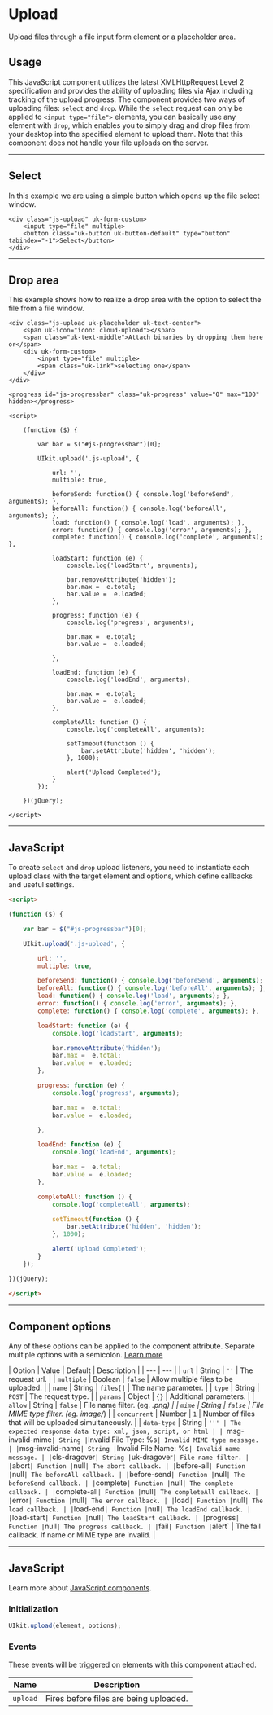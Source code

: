 # Upload

<p class="uk-text-lead">Upload files through a file input form element or a placeholder area.</p>

## Usage

This JavaScript component utilizes the latest XMLHttpRequest Level 2 specification and provides the ability of uploading files via Ajax including tracking of the upload progress. The component provides two ways of uploading files: `select` and `drop`. While the `select` request can only be applied to `<input type="file">` elements, you can basically use any element with `drop`, which enables you to simply drag and drop files from your desktop into the specified element to upload them. Note that this component does not handle your file uploads on the server.

***

## Select

In this example we are using a simple button which opens up the file select window.

```example
<div class="js-upload" uk-form-custom>
    <input type="file" multiple>
    <button class="uk-button uk-button-default" type="button" tabindex="-1">Select</button>
</div>
```

***

## Drop area

This example shows how to realize a drop area with the option to select the file from a file window.

```example
<div class="js-upload uk-placeholder uk-text-center">
    <span uk-icon="icon: cloud-upload"></span>
    <span class="uk-text-middle">Attach binaries by dropping them here or</span>
    <div uk-form-custom>
        <input type="file" multiple>
        <span class="uk-link">selecting one</span>
    </div>
</div>

<progress id="js-progressbar" class="uk-progress" value="0" max="100" hidden></progress>

<script>

    (function ($) {

        var bar = $("#js-progressbar")[0];

        UIkit.upload('.js-upload', {

            url: '',
            multiple: true,

            beforeSend: function() { console.log('beforeSend', arguments); },
            beforeAll: function() { console.log('beforeAll', arguments); },
            load: function() { console.log('load', arguments); },
            error: function() { console.log('error', arguments); },
            complete: function() { console.log('complete', arguments); },

            loadStart: function (e) {
                console.log('loadStart', arguments);

                bar.removeAttribute('hidden');
                bar.max =  e.total;
                bar.value =  e.loaded;
            },

            progress: function (e) {
                console.log('progress', arguments);

                bar.max =  e.total;
                bar.value =  e.loaded;

            },

            loadEnd: function (e) {
                console.log('loadEnd', arguments);

                bar.max =  e.total;
                bar.value =  e.loaded;
            },

            completeAll: function () {
                console.log('completeAll', arguments);

                setTimeout(function () {
                    bar.setAttribute('hidden', 'hidden');
                }, 1000);

                alert('Upload Completed');
            }
        });

    })(jQuery);

</script>

```

***

## JavaScript

To create `select` and `drop` upload listeners, you need to instantiate each upload class with the target element and options, which define callbacks and useful settings.

```html
<script>

(function ($) {

    var bar = $("#js-progressbar")[0];

    UIkit.upload('.js-upload', {

        url: '',
        multiple: true,

        beforeSend: function() { console.log('beforeSend', arguments); },
        beforeAll: function() { console.log('beforeAll', arguments); },
        load: function() { console.log('load', arguments); },
        error: function() { console.log('error', arguments); },
        complete: function() { console.log('complete', arguments); },

        loadStart: function (e) {
            console.log('loadStart', arguments);

            bar.removeAttribute('hidden');
            bar.max =  e.total;
            bar.value =  e.loaded;
        },

        progress: function (e) {
            console.log('progress', arguments);

            bar.max =  e.total;
            bar.value =  e.loaded;

        },

        loadEnd: function (e) {
            console.log('loadEnd', arguments);

            bar.max =  e.total;
            bar.value =  e.loaded;
        },

        completeAll: function () {
            console.log('completeAll', arguments);

            setTimeout(function () {
                bar.setAttribute('hidden', 'hidden');
            }, 1000);

            alert('Upload Completed');
        }
    });

})(jQuery);

</script>
```

***

## Component options

Any of these options can be applied to the component attribute. Separate multiple options with a semicolon. [Learn more](javascript.md#component-configuration)

| Option | Value | Default | Description |
| --- | --- |
| `url` | String | `''` | The request url. |
| `multiple` | Boolean | `false` | Allow multiple files to be uploaded. |
| `name` | String | `files[]` | The name parameter. |
| `type` | String | `POST` | The request type. |
| `params` | Object | `{}` | Additional parameters. |
| `allow` | String | `false` | File name filter. (eg. *.png) |
| `mime` | String | `false` | File MIME type filter. (eg. image/*) |
| `concurrent` | Number | `1` | Number of files that will be uploaded simultaneously. |
| `data-type` | String | `''' | The expected response data type: xml, json, script, or html |
| `msg-invalid-mime` | String | `Invalid File Type: %s` | Invalid MIME type message. |
| `msg-invalid-name` | String | `Invalid File Name: %s` | Invalid name message. |
| `cls-dragover` | String | `uk-dragover` | File name filter. |
| `abort` | Function | `null` | The abort callback. |
| `before-all` | Function | `null` | The beforeAll callback. |
| `before-send` | Function | `null` | The beforeSend callback. |
| `complete` | Function | `null` | The complete callback. |
| `complete-all` | Function | `null` | The completeAll callback. |
| `error` | Function | `null` | The error callback. |
| `load` | Function | `null` | The load callback. |
| `load-end` | Function | `null` | The loadEnd callback. |
| `load-start` | Function | `null` | The loadStart callback. |
| `progress` | Function | `null` | The progress callback. |
| `fail` | Function | `alert` | The fail callback. If name or MIME type are invalid. |

***

## JavaScript

Learn more about [JavaScript components](javascript.md#programmatic-use).

### Initialization

```js
UIkit.upload(element, options);
```

### Events

These events will be triggered on elements with this component attached.

| Name | Description |
| --- | --- |
| `upload` | Fires before files are being uploaded. |
